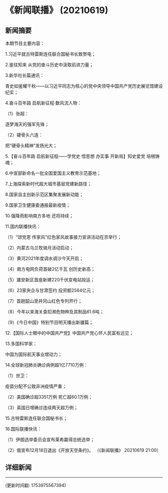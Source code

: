 # 《新闻联播》 (20210619)

## 新闻摘要

本期节目主要内容：


1.习近平就古特雷斯连任联合国秘书长致贺电；


2.鉴往知来 从党的奋斗历史中汲取前进力量；


3.新华社长篇通讯：

青史如鉴耀千秋——以习近平同志为核心的党中央领导中国共产党历史展览馆建设纪实；


4.奋斗百年路 启航新征程·数风流人物：


（1）张超：

逐梦海天的强军先锋；


（2）硬骨头六连：

把“硬骨头精神”发扬光大；


5.【奋斗百年路 启航新征程——学党史 悟思想 办实事 开新局】知史爱党 培根铸魂；


6.中宣部新命名一批全国爱国主义教育示范基地；


7.上海探索新时代超大城市基层党建新路径；


8.国家自主创新示范区集聚发展新动能；


9.国家卫生健康委通报最新疫情；


10.强降雨影响南方多地 还将持续；


11.国内联播快讯：


（1）“颂党恩 传家风”红色家风故事接力宣讲活动在京举行；


（2）内蒙古乌兰牧骑月活动启动；


（3）黄河2021年度调水调沙今天开启；


（4）南方电网负荷首破2亿千瓦 创历史新高；


（5）雄安新区首座新建220千伏变电站投运；


（6）23家央企与甘肃签约 投资额2564亿元；


（7）首趟韶山至井冈山红色专列开行；


（8）今年以来海关查扣濒危物种及其制品61.6吨；


（9）《今日中国》特别节目明天播出新疆篇；


12.【国际人士眼中的中国共产党】中国共产党心怀人民富有远见；


13.多国科学家：

中国为国际航天事业增动力；


14.全球新冠肺炎确诊病例超1亿7710万例：


（1）世卫：

疫苗分配不公致非洲疫情严重；


（2）美国确诊超3351万例 死亡超60.1万例；


（3）英国日增确诊连续两天超万例；


15.古特雷斯连任联合国秘书长；


16.国际联播快讯：


（1）伊朗选举委员会宣布莱希赢得总统选举；


（2）俄宣布12月18日退出《开放天空条约》。
（《新闻联播》 20210619 21:00）

## 详细新闻

---

(更新时间戳: 1753975567394)

